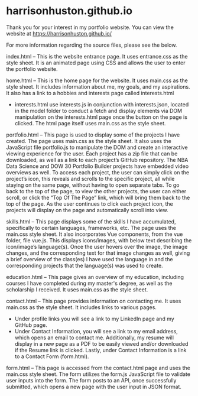 # harrisonhuston.github.io

Thank you for your interest in my portfolio website. You can view the website at https://harrisonhuston.github.io/

For more information regarding the source files, please see the below.

index.html – This is the website entrance page. It uses entrance.css as the style sheet. It is an animated page using CSS and allows the user to enter the portfolio website.

home.html – This is the home page for the website. It uses main.css as the style sheet. It includes information about me, my goals, and my aspirations. It also has a link to a hobbies and interests page called interests.html
-	interests.html use interests.js in conjunction with interests.json, located in the model folder to conduct a fetch and display elements via DOM manipulation on the interests.html page once the button on the page is clicked. The html page itself uses main.css as the style sheet.

portfolio.html – This page is used to display some of the projects I have created. The page uses main.css as the style sheet. It also uses the JavaScript file portfolio.js to manipulate the DOM and create an interactive viewing experience for the user. Each project has a zip file that can be downloaded, as well as a link to each project’s GitHub repository. The NBA Data Science and DOW 30 Portfolio Builder projects have embedded video overviews as well. To access each project, the user can simply click on the project’s icon, this reveals and scrolls to the specific project, all while staying on the same page, without having to open separate tabs. To go back to the top of the page, to view the other projects, the user can either scroll, or click the “Top Of The Page” link, which will bring them back to the top of the page. As the user continues to click each project icon, the projects will display on the page and automatically scroll into view.

skills.html – This page displays some of the skills I have accumulated, specifically to certain languages, frameworks, etc. The page uses the main.css style sheet. It also incorporates Vue components, from the vue folder, file vue.js. This displays icons/images, with below text describing the icon/image’s language(s). Once the user hovers over the image, the image changes, and the corresponding text for that image changes as well, giving a brief overview of the class(es) I have used the language in and the corresponding projects that the language(s) was used to create.

education.html – This page gives an overview of my education, including courses I have completed during my master's degree, as well as the scholarship I received. It uses main.css as the style sheet.

contact.html – This page provides information on contacting me. It uses main.css as the style sheet. It includes links to various pages.
-	Under profile links you will see a link to my LinkedIn page and my GitHub page.
-	Under Contact Information, you will see a link to my email address, which opens an email to contact me. Additionally, my resume will display in a new page as a PDF to be easily viewed and/or downloaded if the Resume link is clicked. Lastly, under Contact Information is a link to a Contact Form (form.html).

form.html – This page is accessed from the contact.html page and uses the main.css style sheet. The form utilizes the form.js JavaScript file to validate user inputs into the form. The form posts to an API, once successfully submitted, which opens a new page with the user input in JSON format.
